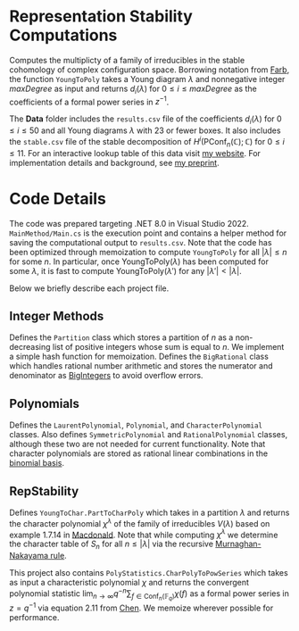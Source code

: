 # Representation Stability Computations

Computes the multiplicty of a family of irreducibles in the stable cohomology of complex configuration space. Borrowing notation from [Farb](https://arxiv.org/abs/1404.4065), the function ```YoungToPoly``` takes a Young diagram $\lambda$ and nonnegative integer $maxDegree$ as input and returns $d_i(\lambda)$ for $0 \leq i \leq maxDegree$ as the coefficients of a formal power series in $z^{-1}$. 

The __Data__ folder includes the ```results.csv``` file of the coefficients $d_i(\lambda)$ for $0 \leq i \leq 50$ and all Young diagrams $\lambda$ with 23 or fewer boxes. It also includes the ```stable.csv``` file of the stable decomposition
of $H^i(\text{PConf}_n(\mathbb{C});\mathbb{C})$ for $0 \leq i \leq 11$. 
For an interactive lookup table of this data visit [my website](https://www.math.ucla.edu/~emilg/repstab.html). For implementation details and background, see [my preprint](https://arxiv.org/abs/2411.11337).

# Code Details

The code was prepared targeting .NET 8.0 in Visual Studio 2022. ```MainMethod/Main.cs``` is the execution point and contains a helper method for saving the computational output to ```results.csv```. Note that the code has been optimized through memoization to compute ```YoungToPoly``` for all $|\lambda| \leq n$ for some $n$. In particular, once $\text{YoungToPoly}(\lambda)$ has been computed for some $\lambda$, it is fast to compute $\text{YoungToPoly}(\lambda')$ for any $|\lambda'| < |\lambda|$. 

Below we briefly describe each project file.

## Integer Methods

Defines the ```Partition``` class which stores a partition of $n$ as a non-decreasing list of positive integers whose sum is equal to $n$. We implement a simple hash function for memoization. Defines the ```BigRational``` class which handles rational number arithmetic and stores the numerator and denominator as [BigIntegers](https://learn.microsoft.com/en-us/dotnet/api/system.numerics.biginteger?view=net-8.0) to avoid overflow errors.

## Polynomials

Defines the ```LaurentPolynomial```, ```Polynomial```, and ```CharacterPolynomial``` classes. Also defines ```SymmetricPolynomial``` and ```RationalPolynomial``` classes, although these two are not needed for current functionality. Note that character polynomials are stored as rational linear combinations in the [binomial basis](https://arxiv.org/pdf/2001.04112#page=4).


## RepStability

Defines ```YoungToChar.PartToCharPoly``` which takes in a partition $\lambda$ and returns the character polynomial $\chi^\lambda$ of the family of irreducibles $V(\lambda)$ based on example 1.7.14 in [Macdonald](https://math.berkeley.edu/~corteel/MATH249/macdonald.pdf#page=100). Note that while computing $\chi^\lambda$ we determine the character table of $S_n$ for all $n \leq |\lambda|$ via the recursive [Murnaghan-Nakayama rule](https://en.wikipedia.org/wiki/Murnaghan%E2%80%93Nakayama_rule). 

This project also contains ```PolyStatistics.CharPolyToPowSeries``` which takes as input a characteristic polynomial $\chi$ and returns the convergent polynomial statistic $\lim_{n\to\infty}q^{-n}\sum_{f \in \text{Conf}_n(\mathbb{F}_q)} \chi(f)$ as a formal power series in $z = q^{-1}$ via equation 2.11 from [Chen](https://arxiv.org/pdf/1603.03931#page=11). We memoize wherever possible for performance.

